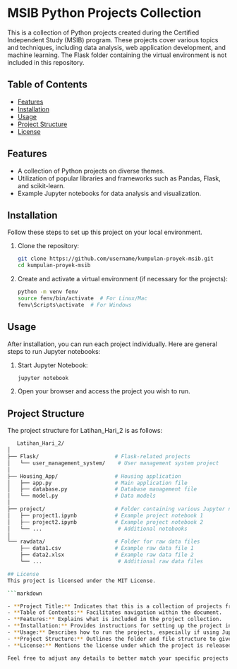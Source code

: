 # MSIB Python Projects Collection

This is a collection of Python projects created during the Certified Independent Study (MSIB) program. These projects cover various topics and techniques, including data analysis, web application development, and machine learning. The Flask folder containing the virtual environment is not included in this repository.

## Table of Contents

- [Features](#features)
- [Installation](#installation)
- [Usage](#usage)
- [Project Structure](#project-structure)
- [License](#license)

## Features

- A collection of Python projects on diverse themes.
- Utilization of popular libraries and frameworks such as Pandas, Flask, and scikit-learn.
- Example Jupyter notebooks for data analysis and visualization.

## Installation

Follow these steps to set up this project on your local environment.

1. Clone the repository:
   ```bash
   git clone https://github.com/username/kumpulan-proyek-msib.git
   cd kumpulan-proyek-msib
2. Create and activate a virtual environment (if necessary for the projects):
   ```bash
   python -m venv fenv
   source fenv/bin/activate  # For Linux/Mac
   fenv\Scripts\activate  # For Windows

## Usage
After installation, you can run each project individually. Here are general steps to run Jupyter notebooks:
1. Start Jupyter Notebook:
   ```bash
   jupyter notebook
2. Open your browser and access the project you wish to run.

## Project Structure
The project structure for Latihan_Hari_2 is as follows:

```bash
   Latihan_Hari_2/
│
├── Flask/                        # Flask-related projects
│   └── user_management_system/    # User management system project
│
├── Housing_App/                  # Housing application
│   ├── app.py                    # Main application file
│   ├── database.py               # Database management file
│   └── model.py                  # Data models
│
├── project/                      # Folder containing various Jupyter notebooks
│   ├── project1.ipynb            # Example project notebook 1
│   ├── project2.ipynb            # Example project notebook 2
│   └── ...                        # Additional notebooks
│
└── rawdata/                      # Folder for raw data files
    ├── data1.csv                 # Example raw data file 1
    ├── data2.xlsx                # Example raw data file 2
    └── ...                        # Additional raw data files

## License
This project is licensed under the MIT License.

```markdown

- **Project Title:** Indicates that this is a collection of projects from the MSIB program.
- **Table of Contents:** Facilitates navigation within the document.
- **Features:** Explains what is included in the project collection.
- **Installation:** Provides instructions for setting up the project in the local environment.
- **Usage:** Describes how to run the projects, especially if using Jupyter Notebooks.
- **Project Structure:** Outlines the folder and file structure to give a clear overview of the project contents.
- **License:** Mentions the license under which the project is released.

Feel free to adjust any details to better match your specific projects and content!


